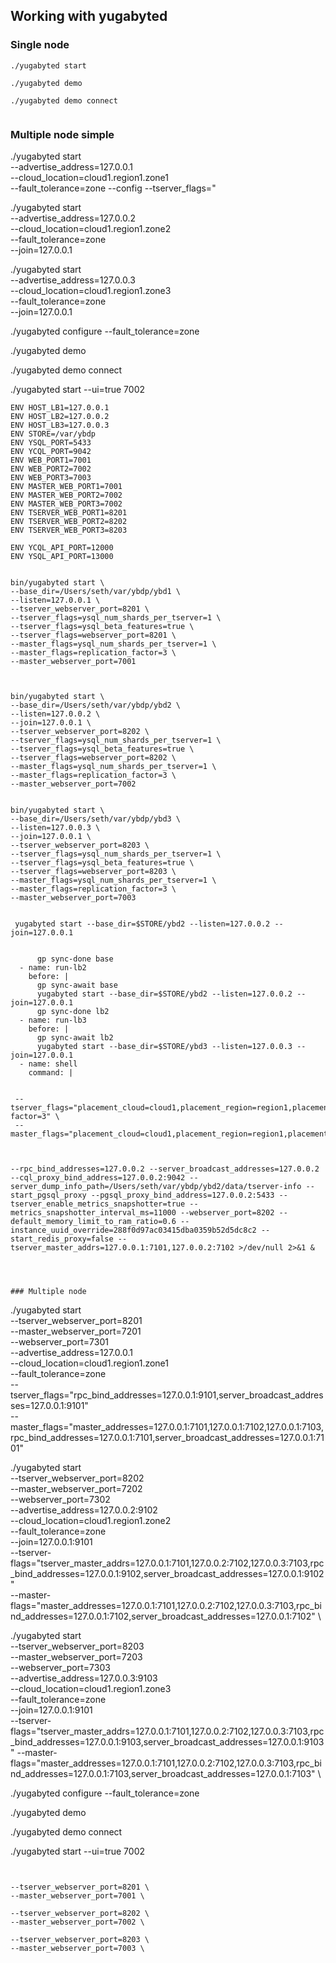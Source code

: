 ## Working with yugabyted 

### Single node
```
./yugabyted start

./yugabyted demo

./yugabyted demo connect


```

### Multiple node simple
./yugabyted start \
--advertise_address=127.0.0.1 \
--cloud_location=cloud1.region1.zone1 \
--fault_tolerance=zone 
--config
--tserver_flags="

./yugabyted start \
--advertise_address=127.0.0.2 \
--cloud_location=cloud1.region1.zone2 \
--fault_tolerance=zone \
--join=127.0.0.1

./yugabyted start \
--advertise_address=127.0.0.3 \
--cloud_location=cloud1.region1.zone3 \
--fault_tolerance=zone \
--join=127.0.0.1

./yugabyted configure --fault_tolerance=zone 

./yugabyted demo

./yugabyted demo connect

./yugabyted start --ui=true
7002
```
ENV HOST_LB1=127.0.0.1
ENV HOST_LB2=127.0.0.2
ENV HOST_LB3=127.0.0.3
ENV STORE=/var/ybdp
ENV YSQL_PORT=5433
ENV YCQL_PORT=9042
ENV WEB_PORT1=7001
ENV WEB_PORT2=7002
ENV WEB_PORT3=7003
ENV MASTER_WEB_PORT1=7001
ENV MASTER_WEB_PORT2=7002
ENV MASTER_WEB_PORT3=7002
ENV TSERVER_WEB_PORT1=8201
ENV TSERVER_WEB_PORT2=8202
ENV TSERVER_WEB_PORT3=8203

ENV YCQL_API_PORT=12000
ENV YSQL_API_PORT=13000


bin/yugabyted start \
--base_dir=/Users/seth/var/ybdp/ybd1 \
--listen=127.0.0.1 \
--tserver_webserver_port=8201 \
--tserver_flags=ysql_num_shards_per_tserver=1 \
--tserver_flags=ysql_beta_features=true \
--tserver_flags=webserver_port=8201 \
--master_flags=ysql_num_shards_per_tserver=1 \
--master_flags=replication_factor=3 \
--master_webserver_port=7001



bin/yugabyted start \
--base_dir=/Users/seth/var/ybdp/ybd2 \
--listen=127.0.0.2 \
--join=127.0.0.1 \
--tserver_webserver_port=8202 \
--tserver_flags=ysql_num_shards_per_tserver=1 \
--tserver_flags=ysql_beta_features=true \
--tserver_flags=webserver_port=8202 \
--master_flags=ysql_num_shards_per_tserver=1 \
--master_flags=replication_factor=3 \
--master_webserver_port=7002


bin/yugabyted start \
--base_dir=/Users/seth/var/ybdp/ybd3 \
--listen=127.0.0.3 \
--join=127.0.0.1 \
--tserver_webserver_port=8203 \
--tserver_flags=ysql_num_shards_per_tserver=1 \
--tserver_flags=ysql_beta_features=true \
--tserver_flags=webserver_port=8203 \
--master_flags=ysql_num_shards_per_tserver=1 \
--master_flags=replication_factor=3 \
--master_webserver_port=7003


 yugabyted start --base_dir=$STORE/ybd2 --listen=127.0.0.2 --join=127.0.0.1


      gp sync-done base
  - name: run-lb2
    before: |
      gp sync-await base
      yugabyted start --base_dir=$STORE/ybd2 --listen=127.0.0.2 --join=127.0.0.1
      gp sync-done lb2
  - name: run-lb3
    before: |
      gp sync-await lb2
      yugabyted start --base_dir=$STORE/ybd3 --listen=127.0.0.3 --join=127.0.0.1
  - name: shell
    command: |


 --tserver_flags="placement_cloud=cloud1,placement_region=region1,placement_zone=zone1,ysql_num_shards_per_tserver=1,ysql_beta_features=true,tserver_webserver_port=8201,webserver_port=8201,replication-factor=3" \
 --master_flags="placement_cloud=cloud1,placement_region=region1,placement_zone=zone1,ysql_num_shards_per_tserver=1,master_webserver_port=7001" 



--rpc_bind_addresses=127.0.0.2 --server_broadcast_addresses=127.0.0.2 --cql_proxy_bind_address=127.0.0.2:9042 --server_dump_info_path=/Users/seth/var/ybdp/ybd2/data/tserver-info --start_pgsql_proxy --pgsql_proxy_bind_address=127.0.0.2:5433 --tserver_enable_metrics_snapshotter=true --metrics_snapshotter_interval_ms=11000 --webserver_port=8202 --default_memory_limit_to_ram_ratio=0.6 --instance_uuid_override=288f0d97ac03415dba0359b52d5dc8c2 --start_redis_proxy=false --tserver_master_addrs=127.0.0.1:7101,127.0.0.2:7102 >/dev/null 2>&1 &




### Multiple node
```
./yugabyted start \
--tserver_webserver_port=8201 \
--master_webserver_port=7201 \
--webserver_port=7301 \
--advertise_address=127.0.0.1 \
--cloud_location=cloud1.region1.zone1 \
--fault_tolerance=zone \
--tserver_flags="rpc_bind_addresses=127.0.0.1:9101,server_broadcast_addresses=127.0.0.1:9101" \
--master_flags="master_addresses=127.0.0.1:7101,127.0.0.1:7102,127.0.0.1:7103,rpc_bind_addresses=127.0.0.1:7101,server_broadcast_addresses=127.0.0.1:7101" 

./yugabyted start \
--tserver_webserver_port=8202 \
--master_webserver_port=7202 \
--webserver_port=7302 \
--advertise_address=127.0.0.2:9102 \
--cloud_location=cloud1.region1.zone2 \
--fault_tolerance=zone \
--join=127.0.0.1:9101 \
--tserver-flags="tserver_master_addrs=127.0.0.1:7101,127.0.0.2:7102,127.0.0.3:7103,rpc_bind_addresses=127.0.0.1:9102,server_broadcast_addresses=127.0.0.1:9102" \
--master-flags="master_addresses=127.0.0.1:7101,127.0.0.2:7102,127.0.0.3:7103,rpc_bind_addresses=127.0.0.1:7102,server_broadcast_addresses=127.0.0.1:7102" \

./yugabyted start \
--tserver_webserver_port=8203 \
--master_webserver_port=7203 \
--webserver_port=7303 \
--advertise_address=127.0.0.3:9103 \
--cloud_location=cloud1.region1.zone3 \
--fault_tolerance=zone \
--join=127.0.0.1:9101 \
--tserver-flags="tserver_master_addrs=127.0.0.1:7101,127.0.0.2:7102,127.0.0.3:7103,rpc_bind_addresses=127.0.0.1:9103,server_broadcast_addresses=127.0.0.1:9103"
--master-flags="master_addresses=127.0.0.1:7101,127.0.0.2:7102,127.0.0.3:7103,rpc_bind_addresses=127.0.0.1:7103,server_broadcast_addresses=127.0.0.1:7103" \

./yugabyted configure --fault_tolerance=zone 

./yugabyted demo

./yugabyted demo connect

./yugabyted start --ui=true
7002
```


--tserver_webserver_port=8201 \
--master_webserver_port=7001 \

--tserver_webserver_port=8202 \
--master_webserver_port=7002 \

--tserver_webserver_port=8203 \
--master_webserver_port=7003 \